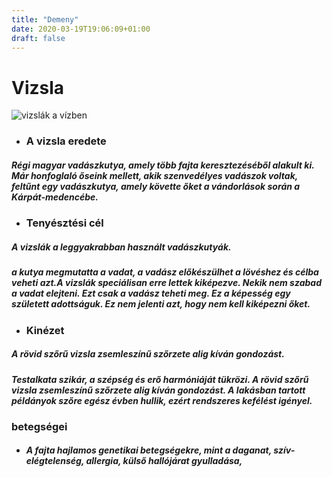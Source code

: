 ```yaml
---
title: "Demeny"
date: 2020-03-19T19:06:09+01:00
draft: false
---
```

# Vizsla

![vizslák a vízben](/images/duo.jpeg)
 - ### A vizsla eredete

##### Régi magyar vadászkutya, amely több fajta keresztezéséből alakult ki. Már honfoglaló őseink mellett, akik szenvedélyes vadászok voltak, feltűnt egy vadászkutya, amely követte őket a vándorlások során a Kárpát-medencébe.

- ### Tenyésztési cél

 ##### A vizslák a leggyakrabban használt vadászkutyák.
 ##### a kutya megmutatta a vadat, a vadász előkészülhet a lövéshez és célba veheti azt.A vizslák speciálisan erre lettek kiképezve. Nekik nem szabad a vadat elejteni. Ezt csak a vadász teheti meg. Ez a képesség egy született adottságuk. Ez nem jelenti azt, hogy nem kell kiképezni őket.
 
- ### Kinézet

#####  A rövid szőrű vizsla zsemleszínű szőrzete alig kíván gondozást.
 ##### Testalkata szikár, a szépség és erő harmóniáját tükrözi. A rövid szőrű vizsla zsemleszínű szőrzete alig kíván gondozást. A lakásban tartott példányok szőre egész évben hullik, ezért rendszeres kefélést igényel. 

  ### betegségei

  - ##### A fajta hajlamos genetikai betegségekre, mint a daganat, szív-elégtelenség, allergia, külső hallójárat gyulladása,
  

  
  
